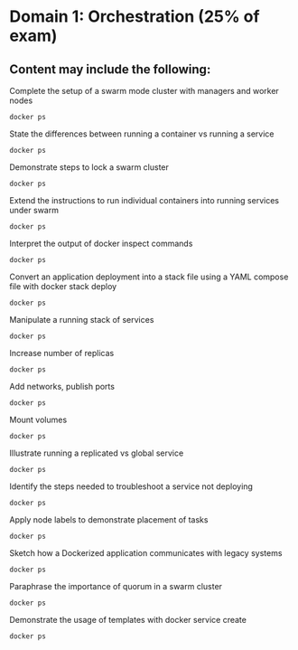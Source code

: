 # Domain 1: Orchestration (25% of exam)

## Content may include the following:

Complete the setup of a swarm mode cluster with managers and worker nodes <br>
```docker 
docker ps

```
State the differences between running a container vs running a service<br>
```docker 
docker ps

```
Demonstrate steps to lock a swarm cluster<br>
```docker 
docker ps

```
Extend the instructions to run individual containers into running services under swarm<br>
```docker 
docker ps

```
Interpret the output of docker inspect commands<br>
```docker 
docker ps

```
Convert an application deployment into a stack file using a YAML compose file with docker stack deploy<br>
```docker 
docker ps

```
Manipulate a running stack of services<br>
```docker 
docker ps

```
Increase number of replicas<br>
```docker 
docker ps

```
Add networks, publish ports<br>
```docker 
docker ps

```
Mount volumes<br>
```docker 
docker ps

```
Illustrate running a replicated vs global service<br>
```docker 
docker ps

```
Identify the steps needed to troubleshoot a service not deploying<br>
```docker 
docker ps

```
Apply node labels to demonstrate placement of tasks<br>
```docker 
docker ps

```
Sketch how a Dockerized application communicates with legacy systems<br>
```docker 
docker ps

```
Paraphrase the importance of quorum in a swarm cluster<br>
```docker 
docker ps

```
Demonstrate the usage of templates with docker service create<br>
```docker 
docker ps

```
